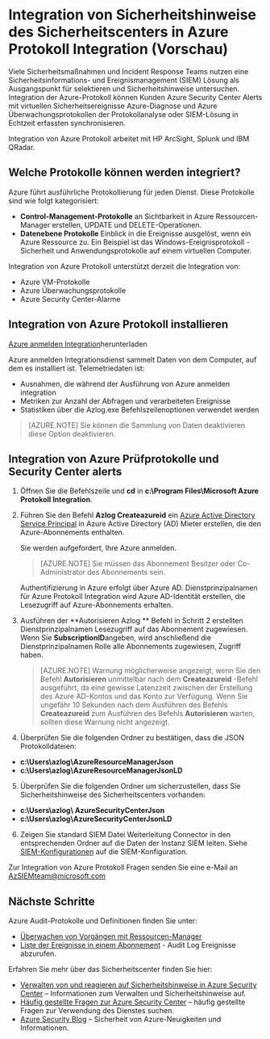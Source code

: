 <properties
   pageTitle="Integration von Azure Security Center Alerts Azure Protokoll Integration (Vorschau) | Microsoft Azure"
   description="Dieser Artikel hilft Ihnen den Einstieg in Azure Protokoll Integration Sicherheitshinweise des Sicherheitscenters integrieren."
   services="security-center"
   documentationCenter="na"
   authors="TerryLanfear"
   manager="MBaldwin"
   editor=""/>

<tags
   ms.service="security-center"
   ms.devlang="na"
   ms.topic="article"
   ms.tgt_pltfrm="na"
   ms.workload="na"
   ms.date="08/08/2016"
   ms.author="terrylan"/>

# <a name="integrating-security-center-alerts-with-azure-log-integration-preview"></a>Integration von Sicherheitshinweise des Sicherheitscenters in Azure Protokoll Integration (Vorschau)

Viele Sicherheitsmaßnahmen und Incident Response Teams nutzen eine Sicherheitsinformations- und Ereignismanagement (SIEM) Lösung als Ausgangspunkt für selektieren und Sicherheitshinweise untersuchen. Integration der Azure-Protokoll können Kunden Azure Security Center Alerts mit virtuellen Sicherheitsereignisse Azure-Diagnose und Azure Überwachungsprotokollen der Protokollanalyse oder SIEM-Lösung in Echtzeit erfassten synchronisieren.

Integration von Azure Protokoll arbeitet mit HP ArcSight, Splunk und IBM QRadar.

## <a name="what-logs-can-i-integrate"></a>Welche Protokolle können werden integriert?

Azure führt ausführliche Protokollierung für jeden Dienst. Diese Protokolle sind wie folgt kategorisiert:

- **Control-Management-Protokolle** an Sichtbarkeit in Azure Ressourcen-Manager erstellen, UPDATE und DELETE-Operationen.
- **Datenebene Protokolle** Einblick in die Ereignisse ausgelöst, wenn ein Azure Ressource zu. Ein Beispiel ist das Windows-Ereignisprotokoll - Sicherheit und Anwendungsprotokolle auf einem virtuellen Computer.

Integration von Azure Protokoll unterstützt derzeit die Integration von:

- Azure VM-Protokolle
- Azure Überwachungsprotokolle
- Azure Security Center-Alarme

## <a name="install-azure-log-integration"></a>Integration von Azure Protokoll installieren

[Azure anmelden Integration](https://www.microsoft.com/download/details.aspx?id=53324)herunterladen

Azure anmelden Integrationsdienst sammelt Daten von dem Computer, auf dem es installiert ist.  Telemetriedaten ist:

- Ausnahmen, die während der Ausführung von Azure anmelden integration
- Metriken zur Anzahl der Abfragen und verarbeiteten Ereignisse
- Statistiken über die Azlog.exe Befehlszeilenoptionen verwendet werden

> [AZURE.NOTE] Sie können die Sammlung von Daten deaktivieren diese Option deaktivieren.

## <a name="integrate-azure-audit-logs-and-security-center-alerts"></a>Integration von Azure Prüfprotokolle und Security Center alerts

1. Öffnen Sie die Befehlszeile und **cd** in **c:\Program Files\Microsoft Azure Protokoll Integration**.

2. Führen Sie den Befehl **Azlog Createazureid** ein [Azure Active Directory Service Principal](../active-directory/active-directory-application-objects.md) in Azure Active Directory (AD) Mieter erstellen, die den Azure-Abonnements enthalten.

    Sie werden aufgefordert, Ihre Azure anmelden.

    > [AZURE.NOTE] Sie müssen das Abonnement Besitzer oder Co-Administrator des Abonnements sein.

    Authentifizierung in Azure erfolgt über Azure AD.  Dienstprinzipalnamen für Azure Protokoll Integration wird Azure AD-Identität erstellen, die Lesezugriff auf Azure-Abonnements erhalten.

3. Ausführen der **Autorisieren Azlog <SubscriptionID> ** Befehl in Schritt 2 erstellten Dienstprinzipalnamen Lesezugriff auf das Abonnement zugewiesen. Wenn Sie **SubscriptionID**angeben, wird anschließend die Dienstprinzipalnamen Rolle alle Abonnements zugewiesen, Zugriff haben.

    > [AZURE.NOTE] Warnung möglicherweise angezeigt, wenn Sie den Befehl **Autorisieren** unmittelbar nach dem **Createazureid** -Befehl ausgeführt, da eine gewisse Latenzzeit zwischen der Erstellung des Azure AD-Kontos und das Konto zur Verfügung. Wenn Sie ungefähr 10 Sekunden nach dem Ausführen des Befehls **Createazureid** zum Ausführen des Befehls **Autorisieren** warten, sollten diese Warnung nicht angezeigt.

4. Überprüfen Sie die folgenden Ordner zu bestätigen, dass die JSON Protokolldateien:

  - **c:\Users\azlog\AzureResourceManagerJson**
  - **c:\Users\azlog\AzureResourceManagerJsonLD**

5. Überprüfen Sie die folgenden Ordner um sicherzustellen, dass Sie Sicherheitshinweise des Sicherheitscenters vorhanden:

  - **c:\Users\azlog\ AzureSecurityCenterJson**
  - **c:\Users\azlog\AzureSecurityCenterJsonLD**

6. Zeigen Sie standard SIEM Datei Weiterleitung Connector in den entsprechenden Ordner auf die Daten der Instanz SIEM leiten. Siehe [SIEM-Konfigurationen](https://azsiempublicdrops.blob.core.windows.net/drops/ALL.htm) auf die SIEM-Konfiguration.

Zur Integration von Azure Protokoll Fragen senden Sie eine e-Mail an [AzSIEMteam@microsoft.com](mailto:AzSIEMteam@microsoft.com)

## <a name="next-steps"></a>Nächste Schritte

Azure Audit-Protokolle und Definitionen finden Sie unter:

- [Überwachen von Vorgängen mit Ressourcen-Manager](../resource-group-audit.md)
- [Liste der Ereignisse in einem Abonnement](https://msdn.microsoft.com/library/azure/dn931934.aspx) - Audit Log Ereignisse abzurufen.

Erfahren Sie mehr über das Sicherheitscenter finden Sie hier:

- [Verwalten von und reagieren auf Sicherheitshinweise in Azure Security Center](security-center-managing-and-responding-alerts.md) – Informationen zum Verwalten und Sicherheitshinweise auf.
- [Häufig gestellte Fragen zur Azure Security Center](security-center-faq.md) – häufig gestellte Fragen zur Verwendung des Dienstes suchen.
- [Azure Security Blog](http://blogs.msdn.com/b/azuresecurity/) – Sicherheit von Azure-Neuigkeiten und Informationen.
